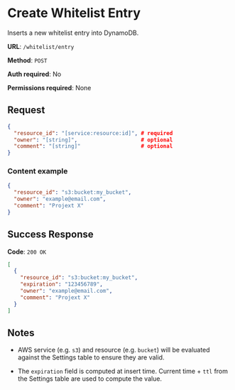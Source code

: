 # Create Whitelist Entry

Inserts a new whitelist entry into DynamoDB.

**URL**: `/whitelist/entry`

**Method**: `POST`

**Auth required**: No

**Permissions required**: None

## Request

```json
{
  "resource_id": "[service:resource:id]", # required
  "owner": "[string]",                    # optional
  "comment": "[string]"                   # optional
}
```

### Content example

```json
{
  "resource_id": "s3:bucket:my_bucket",
  "owner": "example@email.com",
  "comment": "Projext X"
}
```

## Success Response

**Code**: `200 OK`

```json
[
  {
    "resource_id": "s3:bucket:my_bucket",
    "expiration": "123456789",
    "owner": "example@email.com",
    "comment": "Projext X"
  }
]
```

## Notes

- AWS service (e.g. `s3`) and resource (e.g. `bucket`) will be evaluated against the Settings table to ensure they are valid.

- The `expiration` field is computed at insert time. Current time + `ttl` from the Settings table are used to compute the value.
